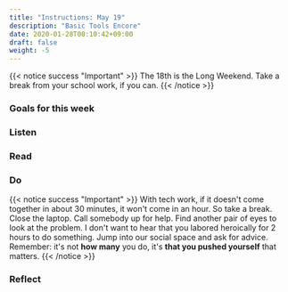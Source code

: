 ```yaml
---
title: "Instructions: May 19"
description: "Basic Tools Encore"
date: 2020-01-28T00:10:42+09:00
draft: false
weight: -5
---
```

{{< notice success "Important" >}} The 18th is the Long Weekend. Take a break from your school work, if you can.
{{< /notice >}}

### Goals for this week

### Listen  

### Read

### Do

{{< notice success "Important" >}} With tech work, if it doesn't come together in about 30 minutes, it won't come in an hour. So take a break. Close the laptop. Call somebody up for help. Find another pair of eyes to look at the problem. I don't want to hear that you labored heroically for 2 hours to do something. Jump into our social space and ask for advice. Remember: it's not **how many** you do, it's **that you pushed yourself** that matters.
{{< /notice >}}

### Reflect

